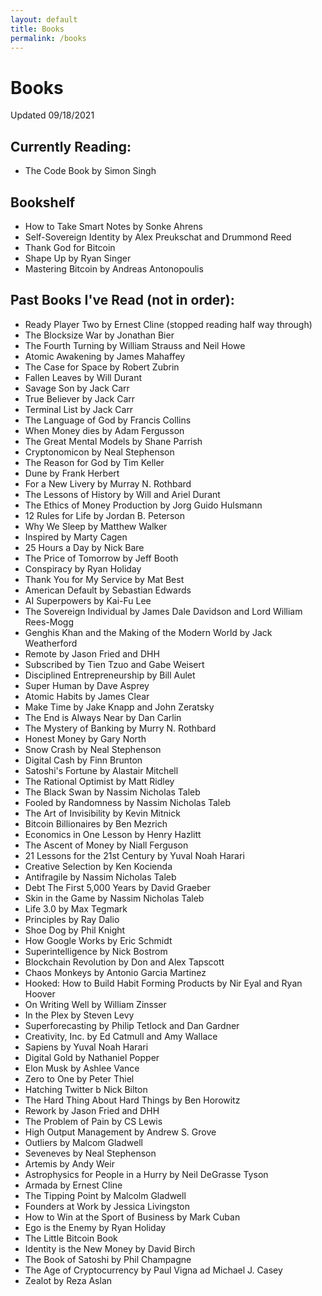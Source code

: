 ```yaml
---
layout: default
title: Books
permalink: /books
---
```

# Books

Updated 09/18/2021

## Currently Reading:
* The Code Book by Simon Singh

## Bookshelf
* How to Take Smart Notes by Sonke Ahrens
* Self-Sovereign Identity by Alex Preukschat and Drummond Reed
* Thank God for Bitcoin
* Shape Up by Ryan Singer
* Mastering Bitcoin by Andreas Antonopoulis

## Past Books I've Read (not in order):
* Ready Player Two by Ernest Cline (stopped reading half way through)
* The Blocksize War by Jonathan Bier
* The Fourth Turning by William Strauss and Neil Howe
* Atomic Awakening by James Mahaffey
* The Case for Space by Robert Zubrin
* Fallen Leaves by Will Durant
* Savage Son by Jack Carr
* True Believer by Jack Carr
* Terminal List by Jack Carr
* The Language of God by Francis Collins
* When Money dies by Adam Fergusson
* The Great Mental Models by Shane Parrish
* Cryptonomicon by Neal Stephenson
* The Reason for God by Tim Keller
* Dune by Frank Herbert
* For a New Livery by Murray N. Rothbard
* The Lessons of History by Will and Ariel Durant
* The Ethics of Money Production by Jorg Guido Hulsmann
* 12 Rules for Life by Jordan B. Peterson
* Why We Sleep by Matthew Walker
* Inspired by Marty Cagen
* 25 Hours a Day by Nick Bare
* The Price of Tomorrow by Jeff Booth
* Conspiracy by Ryan Holiday
* Thank You for My Service by Mat Best
* American Default by Sebastian Edwards
* AI Superpowers by Kai-Fu Lee
* The Sovereign Individual by James Dale Davidson and Lord William Rees-Mogg
* Genghis Khan and the Making of the Modern World by Jack Weatherford
* Remote by Jason Fried and DHH
* Subscribed by Tien Tzuo and Gabe Weisert
* Disciplined Entrepreneurship by Bill Aulet
* Super Human by Dave Asprey
* Atomic Habits by James Clear
* Make Time by Jake Knapp and John Zeratsky
* The End is Always Near by Dan Carlin
* The Mystery of Banking by Murry N. Rothbard
* Honest Money by Gary North
* Snow Crash by Neal Stephenson
* Digital Cash by Finn Brunton
* Satoshi's Fortune by Alastair Mitchell
* The Rational Optimist by Matt Ridley
* The Black Swan by Nassim Nicholas Taleb
* Fooled by Randomness by Nassim Nicholas Taleb
* The Art of Invisibility by Kevin Mitnick
* Bitcoin Billionaires by Ben Mezrich
* Economics in One Lesson by Henry Hazlitt
* The Ascent of Money by Niall Ferguson
* 21 Lessons for the 21st Century by Yuval Noah Harari
* Creative Selection by Ken Kocienda
* Antifragile by Nassim Nicholas Taleb
* Debt The First 5,000 Years by David Graeber
* Skin in the Game by Nassim Nicholas Taleb
* Life 3.0 by Max Tegmark
* Principles by Ray Dalio
* Shoe Dog by Phil Knight
* How Google Works by Eric Schmidt
* Superintelligence by Nick Bostrom
* Blockchain Revolution by Don and Alex Tapscott
* Chaos Monkeys by Antonio Garcia Martinez
* Hooked: How to Build Habit Forming Products by Nir Eyal and Ryan Hoover
* On Writing Well by William Zinsser
* In the Plex by Steven Levy
* Superforecasting by Philip Tetlock and Dan Gardner
* Creativity, Inc. by Ed Catmull and Amy Wallace
* Sapiens by Yuval Noah Harari
* Digital Gold by Nathaniel Popper
* Elon Musk by Ashlee Vance
* Zero to One by Peter Thiel
* Hatching Twitter b Nick Bilton
* The Hard Thing About Hard Things by Ben Horowitz
* Rework by Jason Fried and DHH
* The Problem of Pain by CS Lewis
* High Output Management by Andrew S. Grove
* Outliers by Malcom Gladwell
* Seveneves by Neal Stephenson
* Artemis by Andy Weir
* Astrophysics for People in a Hurry by Neil DeGrasse Tyson
* Armada by Ernest Cline
* The Tipping Point by Malcolm Gladwell
* Founders at Work by Jessica Livingston
* How to Win at the Sport of Business by Mark Cuban
* Ego is the Enemy by Ryan Holiday
* The Little Bitcoin Book
* Identity is the New Money by David Birch
* The Book of Satoshi by Phil Champagne
* The Age of Cryptocurrency by Paul Vigna ad Michael J. Casey
* Zealot by Reza Aslan
